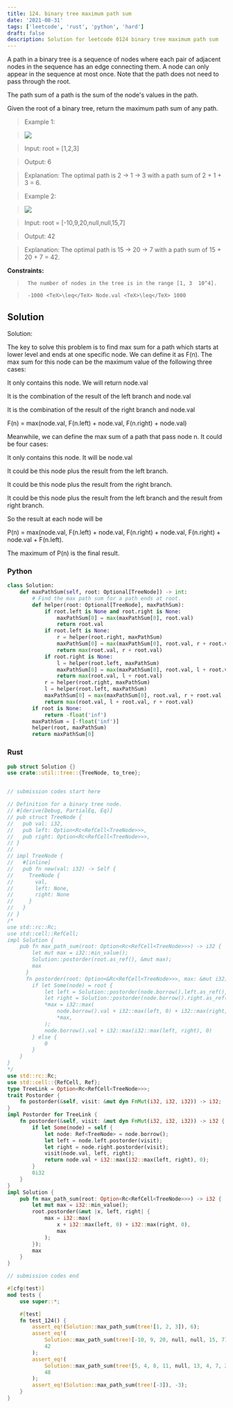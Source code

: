 ```yaml
---
title: 124. binary tree maximum path sum
date: '2021-08-31'
tags: ['leetcode', 'rust', 'python', 'hard']
draft: false
description: Solution for leetcode 0124 binary tree maximum path sum
---
```


 

  A path in a binary tree is a sequence of nodes where each pair of adjacent nodes in the sequence has an edge connecting them. A node can only appear in the sequence at most once. Note that the path does not need to pass through the root.

  The path sum of a path is the sum of the node's values in the path.

  Given the root of a binary tree, return the maximum path sum of any path.

   

 >   Example 1:

 >   ![](https://assets.leetcode.com/uploads/2020/10/13/exx1.jpg)

 >   Input: root <TeX>=</TeX> [1,2,3]

 >   Output: 6

 >   Explanation: The optimal path is 2 -> 1 -> 3 with a path sum of 2 + 1 + 3 <TeX>=</TeX> 6.

  

 >   Example 2:

 >   ![](https://assets.leetcode.com/uploads/2020/10/13/exx2.jpg)

 >   Input: root <TeX>=</TeX> [-10,9,20,null,null,15,7]

 >   Output: 42

 >   Explanation: The optimal path is 15 -> 20 -> 7 with a path sum of 15 + 20 + 7 <TeX>=</TeX> 42.

  

   

  **Constraints:**

  

 >   	The number of nodes in the tree is in the range [1, 3  10^4].

 >   	-1000 <TeX>\leq</TeX> Node.val <TeX>\leq</TeX> 1000


## Solution
Solution:

The key to solve this problem is to find max sum for a path which starts at lower level and ends at one specific node. We can define it as F(n). The max sum for this node can be the maximum value of the following three cases:

It only contains this node. We will return node.val

It is the combination of the result of the left branch and node.val

It is the combination of the result of the right branch and node.val

F(n) = max(node.val, F(n.left) + node.val, F(n.right) + node.val)

Meanwhile, we can define the max sum of a path that pass node n. It could be four cases:

It only contains this node. It will be node.val

It could be this node plus the result from the left branch. 

It could be this node plus the result from the right branch. 

It could be this node plus the result from the left branch and the result from right branch.

So the result at each node will be 

P(n) = max(node.val, F(n.left) + node.val, F(n.right) + node.val, F(n.right) + node.val + F(n.left). 

The maximum of P(n) is the final result.

### Python
```python
class Solution:
    def maxPathSum(self, root: Optional[TreeNode]) -> int:
        # Find the max path sum for a path ends at root. 
        def helper(root: Optional[TreeNode], maxPathSum):
            if root.left is None and root.right is None:
                maxPathSum[0] = max(maxPathSum[0], root.val)
                return root.val
            if root.left is None:
                r = helper(root.right, maxPathSum)
                maxPathSum[0] = max(maxPathSum[0], root.val, r + root.val)
                return max(root.val, r + root.val)
            if root.right is None:
                l = helper(root.left, maxPathSum)
                maxPathSum[0] = max(maxPathSum[0], root.val, l + root.val)
                return max(root.val, l + root.val)
            r = helper(root.right, maxPathSum)
            l = helper(root.left, maxPathSum)
            maxPathSum[0] = max(maxPathSum[0], root.val, r + root.val , l + root.val, r + root.val + l)
            return max(root.val, l + root.val, r + root.val)
        if root is None:
            return -float('inf')
        maxPathSum = [-float('inf')]
        helper(root, maxPathSum)
        return maxPathSum[0]
```
### Rust
```rust
pub struct Solution {}
use crate::util::tree::{TreeNode, to_tree};


// submission codes start here

// Definition for a binary tree node.
// #[derive(Debug, PartialEq, Eq)]
// pub struct TreeNode {
//   pub val: i32,
//   pub left: Option<Rc<RefCell<TreeNode>>>,
//   pub right: Option<Rc<RefCell<TreeNode>>>,
// }
// 
// impl TreeNode {
//   #[inline]
//   pub fn new(val: i32) -> Self {
//     TreeNode {
//       val,
//       left: None,
//       right: None
//     }
//   }
// }
/*
use std::rc::Rc;
use std::cell::RefCell;
impl Solution {
    pub fn max_path_sum(root: Option<Rc<RefCell<TreeNode>>>) -> i32 {
        let mut max = i32::min_value();
        Solution::postorder(root.as_ref(), &mut max);
        max
      }
      fn postorder(root: Option<&Rc<RefCell<TreeNode>>>, max: &mut i32) -> i32 {
        if let Some(node) = root {
            let left = Solution::postorder(node.borrow().left.as_ref(), max);
            let right = Solution::postorder(node.borrow().right.as_ref(), max);
            *max = i32::max(
                node.borrow().val + i32::max(left, 0) + i32::max(right, 0),
                *max,
            );
            node.borrow().val + i32::max(i32::max(left, right), 0)
        } else {
            0
        }
    }
}
*/
use std::rc::Rc;
use std::cell::{RefCell, Ref};
type TreeLink = Option<Rc<RefCell<TreeNode>>>;
trait Postorder {
    fn postorder(&self, visit: &mut dyn FnMut(i32, i32, i32)) -> i32;
}
impl Postorder for TreeLink {
    fn postorder(&self, visit: &mut dyn FnMut(i32, i32, i32)) -> i32 {
        if let Some(node) = self {
            let node: Ref<TreeNode> = node.borrow();
            let left = node.left.postorder(visit);
            let right = node.right.postorder(visit);
            visit(node.val, left, right);
            return node.val + i32::max(i32::max(left, right), 0);
        }
        0i32
    }
}
impl Solution {
    pub fn max_path_sum(root: Option<Rc<RefCell<TreeNode>>>) -> i32 {
        let mut max = i32::min_value();
        root.postorder(&mut |x, left, right| {
            max = i32::max(
                x + i32::max(left, 0) + i32::max(right, 0),
                max
            );
        });
        max
    }
}

// submission codes end

#[cfg(test)]
mod tests {
    use super::*;

    #[test]
    fn test_124() {
        assert_eq!(Solution::max_path_sum(tree![1, 2, 3]), 6);
        assert_eq!(
            Solution::max_path_sum(tree![-10, 9, 20, null, null, 15, 7]),
            42
        );
        assert_eq!(
            Solution::max_path_sum(tree![5, 4, 8, 11, null, 13, 4, 7, 2, null, null, null, 1]),
            48
        );
        assert_eq!(Solution::max_path_sum(tree![-3]), -3);
    }
}

```
